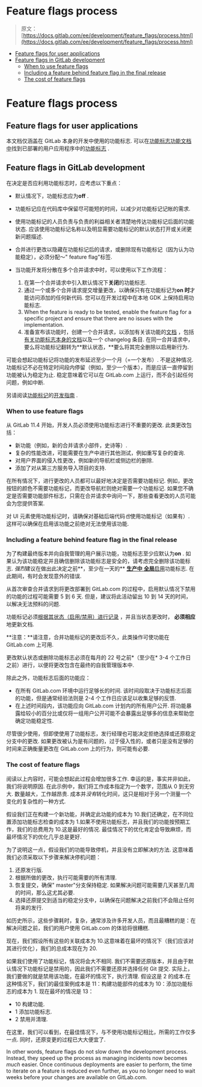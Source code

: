 # Feature flags process

> 原文：[https://docs.gitlab.com/ee/development/feature_flags/process.html](https://docs.gitlab.com/ee/development/feature_flags/process.html)

*   [Feature flags for user applications](#feature-flags-for-user-applications)
*   [Feature flags in GitLab development](#feature-flags-in-gitlab-development)
    *   [When to use feature flags](#when-to-use-feature-flags)
    *   [Including a feature behind feature flag in the final release](#including-a-feature-behind-feature-flag-in-the-final-release)
    *   [The cost of feature flags](#the-cost-of-feature-flags)

# Feature flags process[](#feature-flags-process "Permalink")

## Feature flags for user applications[](#feature-flags-for-user-applications "Permalink")

本文档仅涵盖在 GitLab 本身的开发中使用的功能标志. 可以在[功能标志功能文档中](../../user/project/operations/feature_flags.html)找到已部署的用户应用程序中的[功能标志](../../user/project/operations/feature_flags.html) .

## Feature flags in GitLab development[](#feature-flags-in-gitlab-development "Permalink")

在决定是否应利用功能标志时，应考虑以下重点：

*   默认情况下，功能标志应为**off** .
*   功能标记应在代码库中保留尽可能短的时间，以减少对功能标记记帐的需求.
*   使用功能标记的人员负责与负责的利益相关者清楚地传达功能标记后面的功能状态. 应该使用功能标记名称以及明显需要功能标记的默认状态打开或关闭更新问题描述.
*   合并进行更改以隐藏在功能标记后的请求，或删除现有功能标记（因为认为功能稳定），必须分配〜" feature flag"标签.
*   当功能开发将分散在多个合并请求中时，可以使用以下工作流程：

    1.  在第一个合并请求中引入默认情况下**关闭**的功能标志.
    2.  通过一个或多个合并请求提交增量更改，以确保只有在功能标记为**on 时**才能访问添加的任何新代码. 您可以在开发过程中在本地 GDK 上保持启用功能标志.
    3.  When the feature is ready to be tested, enable the feature flag for a specific project and ensure that there are no issues with the implementation.
    4.  准备宣布该功能时，创建一个合并请求，以添加有关该功能的[文档](../documentation/feature_flags.html) ，包括[有关功能标志本身的文档](../documentation/feature_flags.html)以及一个 changelog 条目. 在同一合并请求中，要么将功能标记翻转为**默认状态，**要么将其完全删除以启用新行为.

可能会想起功能标记将功能的发布延迟至少一个月（=一个发布）. 不是这种情况. 功能标记不必在特定时间段内停留（例如，至少一个版本），而是应该一直停留到功能被认为稳定为止. 稳定意味着它可以在 GitLab.com 上运行，而不会引起任何问题，例如中断.

另请阅读[功能标记](development.html)的[开发指南](development.html) .

### When to use feature flags[](#when-to-use-feature-flags "Permalink")

从 GitLab 11.4 开始，开发人员必须使用功能标志进行不重要的更改. 此类更改包括：

*   新功能（例如，新的合并请求小部件，史诗等）.
*   复杂的性能改进，可能需要在生产中进行其他测试，例如重写复杂的查询.
*   对用户界面的侵入性更改，例如新的导航栏或侧边栏的删除.
*   添加了对从第三方服务导入项目的支持.

在所有情况下，进行更改的人员都可以最好地决定是否需要功能标记. 例如，更改按钮的颜色不需要功能标记，而更改导航栏则绝对需要一个功能标记. 如果您不确定是否需要功能部件标志，只需在合并请求中询问一下，那些查看更改的人员可能会为您提供答案.

对 UI 元素使用功能标记时，请确保对基础后端代码*也*使用功能标记（如果有）. 这样可以确保在启用该功能之前绝对无法使用该功能.

### Including a feature behind feature flag in the final release[](#including-a-feature-behind-feature-flag-in-the-final-release "Permalink")

为了构建最终版本并向自我管理的用户展示功能，功能标志至少应默认为**on** . 如果认为该功能稳定并且确信删除该功能标志是安全的，请考虑完全删除该功能标志. *强烈*建议在做出此决定之前**，至少在一天的** [**生产中** **全局**启用](./controls.html#enabling-a-feature-for-gitlabcom)功能标志. 在此期间，有时会发现意外的错误.

从首次审查合并请求到将更改部署到 GitLab.com 的过程中，启用默认情况下禁用的功能的过程可能需要 5 到 6 天. 但是，建议将此活动留出 10 到 14 天的时间，以解决无法预料的问题.

功能标记必须[根据其状态（启用/禁用）进行记录](../documentation/feature_flags.html) ，并且当状态更改时， **必须相应**地更新文档.

**注意：**请注意，合并功能标记的更改后不久，此类操作可使功能在 GitLab.com 上可用.

更改默认状态或删除功能标志必须在每月的 22 号之前*（至少在* 3-4 个工作日之前）进行，以便将更改包含在最终的自我管理版本中.

除此之外，功能标志后面的功能应：

*   在所有 GitLab.com 环境中运行足够长的时间. 该时间段取决于功能标志后面的功能，但是通常经验法则是 2-4 个工作日应该足以收集足够的反馈.
*   在上述时间段内，该功能应向 GitLab.com 计划内的所有用户公开. 将功能暴露给较小的百分比或仅将一组用户公开可能不会暴露出足够多的信息来帮助您确定功能稳定性.

尽管很少使用，但即使使用了功能标志，发行经理也可能决定拒绝选择或还原稳定分支中的更改. 如果更改被认为是有问题的，过于侵入性的，或者只是没有足够的时间来正确衡量更改在 GitLab.com 上的行为，则可能有必要.

### The cost of feature flags[](#the-cost-of-feature-flags "Permalink")

阅读以上内容时，可能会想起此过程会增加很多工作. 幸运的是，事实并非如此，我们将说明原因. 在此示例中，我们将工作成本指定为一个数字，范围从 0 到无穷大. 数量越大，工作越昂贵. 成本并*没有*转化时间，这只是相对于另一个测量一个变化的复杂性的一种方式.

假设我们正在构建一个新功能，并确定此功能的成本为 10.我们还确定，在不同位置添加功能标志检查的成本为 1.如果不使用功能标志，并且我们的功能按预期工作，我们的总费用为 10.这是最好的情况. 最佳情况下的优化肯定会导致麻烦，而最坏情况下的优化几乎总是更好.

为了说明这一点，假设我们的功能导致停机，并且没有立即解决的方法. 这意味着我们必须采取以下步骤来解决停机问题：

1.  还原发行版.
2.  根据所做的更改，执行可能需要的所有清理.
3.  恢复提交，确保" master"分支保持稳定. 如果解决问题可能需要几天甚至几周的时间，那么这尤其必要.
4.  选择还原提交到适当的稳定分支中，以确保在问题解决之前我们不会阻止任何将来的发行.

如历史所示，这些步骤耗时，复杂，通常涉及许多开发人员，而且最糟糕的是：在解决问题之前，我们的用户使用 GitLab.com 的体验将很糟糕.

现在，我们假设所有这些的关联成本为 10.这意味着在最坏的情况下（我们应该对其进行优化），我们的总成本现在为 20.

如果我们使用了功能标记，情况将会大不相同. 我们不需要还原版本，并且由于默认情况下功能标记是禁用的，因此我们不需要还原并选择任何 Git 提交. 实际上，我们要做的就是禁用该功能，在最坏的情况下，执行清理. 假设这是 2 的成本.在这种情况下，我们的最佳案例成本是 11：构建功能部件的成本为 10：添加功能标志的成本为 1\. 现在最坏的情况是 13：

*   10 构建功能.
*   1 添加功能标志.
*   2 禁用并清理.

在这里，我们可以看到，在最佳情况下，与不使用功能标记相比，所需的工作仅多一点. 同时，还原变更的过程已大大便宜了.

In other words, feature flags do not slow down the development process. Instead, they speed up the process as managing incidents now becomes *much* easier. Once continuous deployments are easier to perform, the time to iterate on a feature is reduced even further, as you no longer need to wait weeks before your changes are available on GitLab.com.